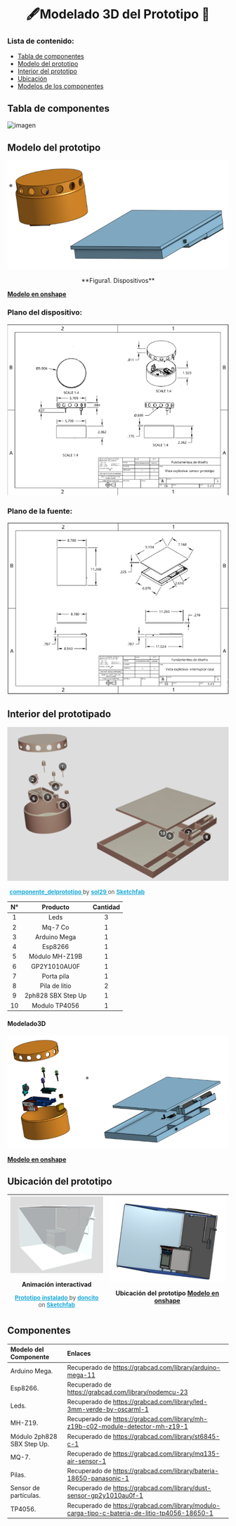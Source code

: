 # <h1 align="center">🖋Modelado 3D del Prototipo 🔩</h1>
### Lista de contenido:
* [Tabla de componentes](#tabla-de-componentes)
* [Modelo del prototipo](#modelo-del-prototipo) 
* [Interior del prototipo](#interior-del-prototipado)
* [Ubicación](#ubicación-del-prototipo) 
* [Modelos de los componentes](#componentes) 

## Tabla de componentes
![imagen](../../Imagenes/img_entregable7/Introducción.png)

## Modelo del prototipo
<p  align="center"><img src="../../Imagenes/img_entregable7/dispositivo.png" alt="Girl in a jacket"></p><p  align="center"> **Figura1. Dispositivos** </p>

[**Modelo en onshape**](https://cad.onshape.com/documents/174262e779d590e9f69711e3/w/334a1c3685cb40d3d7fd8273/e/c486e682bcecdcdf7f70a628?renderMode=0&uiState=65c09a08430e5650ecdb5713)
### Plano del dispositivo:
![imagen](../../Imagenes/img_entregable7/planodela_alarma.png)
### Plano de la fuente:
![imagen](../../Imagenes/img_entregable7/planocargador.png)
## Interior del prototipado
<p  align="center"><img src="../../Imagenes/img_entregable7/intr.png" alt="Girl in a jacket"></p>

<p style="font-size: 13px; font-weight: normal; margin: 5px; color: #4A4A4A;"> <a href="https://sketchfab.com/3d-models/componente-delprototipo-426003c9df2746469747df32c877d202?utm_medium=embed&utm_campaign=share-popup&utm_content=426003c9df2746469747df32c877d202" target="_blank" rel="nofollow" style="font-weight: bold; color: #1CAAD9;"> componente_delprototipo </a> by <a href="https://sketchfab.com/sol29?utm_medium=embed&utm_campaign=share-popup&utm_content=426003c9df2746469747df32c877d202" target="_blank" rel="nofollow" style="font-weight: bold; color: #1CAAD9;"> sol29 </a> on <a href="https://sketchfab.com?utm_medium=embed&utm_campaign=share-popup&utm_content=426003c9df2746469747df32c877d202" target="_blank" rel="nofollow" style="font-weight: bold; color: #1CAAD9;">Sketchfab</a></p>

|N°|Producto|Cantidad|
|:--:|:----:|:----:|
|1|Leds|3|-
|2|Mq-7 Co|1|-
|3|Arduino Mega|1|-
|4|Esp8266|1|-
|5|Módulo MH-Z19B|1|-
|6|GP2Y1010AU0F|1|-
|7|Porta pila|1|
|8|Pila de litio|2|-
|9|2ph828 SBX Step Up|1|
|10|Modulo TP4056|1|-

#### Modelado3D
<p  align="center"><img src="../../Imagenes/img_entregable7/interior.png" alt="Girl in a jacket"></p>

[**Modelo en onshape**](https://cad.onshape.com/documents/174262e779d590e9f69711e3/w/334a1c3685cb40d3d7fd8273/e/2e112188205770a7f79addcc)

## Ubicación del prototipo
|![imagen](../../Imagenes/img_entregable7/lugar1.png)<p>Animación interactivad</p> <p style="font-size: 13px; font-weight: normal; margin: 5px; color: #4A4A4A;"> <a href="https://sketchfab.com/3d-models/prototipo-instalado-753c06a51ffa4db28d9ecfe310c25142?utm_medium=embed&utm_campaign=share-popup&utm_content=753c06a51ffa4db28d9ecfe310c25142" target="_blank" rel="nofollow" style="font-weight: bold; color: #1CAAD9;"> Prototipo instalado </a> by <a href="https://sketchfab.com/doncito?utm_medium=embed&utm_campaign=share-popup&utm_content=753c06a51ffa4db28d9ecfe310c25142" target="_blank" rel="nofollow" style="font-weight: bold; color: #1CAAD9;"> doncito </a> on <a href="https://sketchfab.com?utm_medium=embed&utm_campaign=share-popup&utm_content=753c06a51ffa4db28d9ecfe310c25142" target="_blank" rel="nofollow" style="font-weight: bold; color: #1CAAD9;">Sketchfab</a></p></div>|![imagen](../../Imagenes/img_entregable7/lugar2.png)<p>Ubicación del prototipo [**Modelo en onshape**](https://cad.onshape.com/documents/174262e779d590e9f69711e3/w/334a1c3685cb40d3d7fd8273/e/2e112188205770a7f79addcc)</p> |
|:---:|:--:|

## Componentes

|Modelo del Componente|Enlaces |
|:---|:---|
|Arduino Mega.| Recuperado de https://grabcad.com/library/arduino-mega-11|
|Esp8266. |Recuperado de https://grabcad.com/library/nodemcu-23|
|Leds. |Recuperado de https://grabcad.com/library/led-3mm-verde-by-oscarml-1|
|MH-Z19.| Recuperado de https://grabcad.com/library/mh-z19b-c02-module-detector-mh-z19-1|
|Módulo 2ph828 SBX Step Up.| Recuperado de https://grabcad.com/library/st6845-c-1|
|MQ-7.| Recuperado de https://grabcad.com/library/mq135-air-sensor-1|
|Pilas. |Recuperado de https://grabcad.com/library/bateria-18650-panasonic-1|
|Sensor de partículas.| Recuperado de https://grabcad.com/library/dust-sensor-gp2y1010au0f-1|
|TP4056.| Recuperado de https://grabcad.com/library/modulo-carga-tipo-c-bateria-de-litio-tp4056-18650-1|

